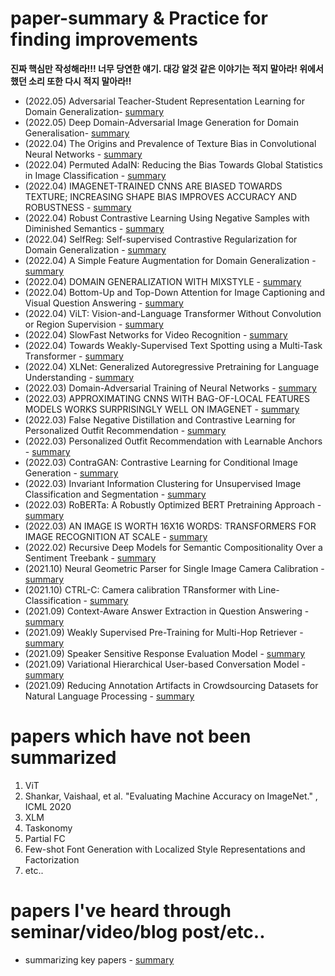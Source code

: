 # paper-summary & Practice for finding improvements
**진짜 핵심만 작성해라!!! 너무 당연한 얘기. 대강 알것 같은 이야기는 적지 말아라! 위에서 했던 소리 또한 다시 적지 말아라!!**

- (2022.05) Adversarial Teacher-Student Representation Learning for Domain Generalization- [summary](Adversarial%20Teacher-Student%20Representation%20Learning%20for%20Domain%20Generalization.md)
- (2022.05) Deep Domain-Adversarial Image Generation for Domain Generalisation- [summary](Deep%20Domain-Adversarial%20Image%20Generation%20for%20Domain%20Generalisation.md)
- (2022.04) The Origins and Prevalence of Texture Bias in Convolutional Neural Networks - [summary](The%20Origins%20and%20Prevalence%20of%20Texture%20Bias%20in%20Convolutional%20Neural%20Networks.md)
- (2022.04) Permuted AdaIN: Reducing the Bias Towards Global Statistics in Image Classification - [summary](Permuted%20AdaIN%20Reducing%20the%20Bias%20Towards%20Global%20Statistics%20in%20Image%20Classification.md)
- (2022.04) IMAGENET-TRAINED CNNS ARE BIASED TOWARDS TEXTURE; INCREASING SHAPE BIAS IMPROVES ACCURACY AND ROBUSTNESS - [summary](IMAGENET-TRAINED%20CNNS%20ARE%20BIASED%20TOWARDS%20TEXTURE%20INCREASING%20SHAPE%20BIAS%20IMPROVES%20ACCURACY%20AND%20ROBUSTNESS.md)
- (2022.04) Robust Contrastive Learning Using Negative Samples with Diminished Semantics - [summary](Robust%20Contrastive%20Learning%20Using%20Negative%20Samples%20with%20Diminished%20Semantics.md)
- (2022.04) SelfReg: Self-supervised Contrastive Regularization for Domain Generalization - [summary](SelfReg%20Self-supervised%20Contrastive%20Regularization%20for%20Domain%20Generalization.md)
- (2022.04) A Simple Feature Augmentation for Domain Generalization - [summary](A%20Simple%20Feature%20Augmentation%20for%20Domain%20Generalization.md)
- (2022.04) DOMAIN GENERALIZATION WITH MIXSTYLE - [summary](DOMAIN%20GENERALIZATION%20WITH%20MIXSTYLE.md)
- (2022.04) Bottom-Up and Top-Down Attention for Image Captioning and Visual Question Answering - [summary](Bottom-Up%20and%20Top-Down%20Attention%20for%20Image%20Captioning%20and%20Visual%20Question%20Answering.md)
- (2022.04) ViLT: Vision-and-Language Transformer Without Convolution or Region Supervision - [summary](ViLT%20Vision-and-Language%20Transformer%20Without%20Convolution%20or%20Region%20Supervision.md)
- (2022.04) SlowFast Networks for Video Recognition - [summary](SlowFast%20Networks%20for%20Video%20Recognition.md)
- (2022.04) Towards Weakly-Supervised Text Spotting using a Multi-Task Transformer - [summary](Towards%20Weakly-Supervised%20Text%20Spotting%20using%20a%20Multi-Task%20Transformer.md)
- (2022.04) XLNet: Generalized Autoregressive Pretraining for Language Understanding - [summary](XLNet%20Generalized%20Autoregressive%20Pretraining%20for%20Language%20Understanding.md)
- (2022.03) Domain-Adversarial Training of Neural Networks - [summary](Domain-Adversarial%20Training%20of%20Neural%20Networks.md)
- (2022.03) APPROXIMATING CNNS WITH BAG-OF-LOCAL FEATURES MODELS WORKS SURPRISINGLY WELL ON IMAGENET - [summary](APPROXIMATING%20CNNS%20WITH%20BAG-OF-LOCAL%02FEATURES%20MODELS%20WORKS%20SURPRISINGLY%20WELL%20ON%20IMAGENET.md)
- (2022.03) False Negative Distillation and Contrastive Learning for Personalized Outfit Recommendation - [summary](False%20Negative%20Distillation%20and%20Contrastive%20Learning%20for%20Personalized%20Outfit%20Recommendation.md)
- (2022.03) Personalized Outfit Recommendation with Learnable Anchors - [summary](Personalized%20Outfit%20Recommendation%20with%20Learnable%20Anchors.md)
- (2022.03) ContraGAN: Contrastive Learning for Conditional Image Generation - [summary](ContraGAN%20Contrastive%20Learning%20for%20Conditional%20Image%20Generation.md)
- (2022.03) Invariant Information Clustering for Unsupervised Image Classification and Segmentation - [summary](Invariant%20Information%20Clustering%20for%20Unsupervised%20Image%20Classification%20and%20Segmentation.md)
- (2022.03) RoBERTa: A Robustly Optimized BERT Pretraining Approach - [summary](RoBERTa%20A%20Robustly%20Optimized%20BERT%20Pretraining%20Approach.md)
- (2022.03) AN IMAGE IS WORTH 16X16 WORDS: TRANSFORMERS FOR IMAGE RECOGNITION AT SCALE - [summary](AN%20IMAGE%20IS%20WORTH%2016X16%20WORDS%20TRANSFORMERS%20FOR%20IMAGE%20RECOGNITION%20AT%20SCALE.md)
- (2022.02) Recursive Deep Models for Semantic Compositionality Over a Sentiment Treebank - [summary](Recursive%20Deep%20Models%20for%20Semantic%20Compositionality%20Over%20a%20Sentiment%20Treebank.md)
- (2021.10) Neural Geometric Parser for Single Image Camera Calibration - [summary](Neural%20Geometric%20Parser%20for%20Single%20Image%20Camera%20Calibration.md)
- (2021.10) CTRL-C: Camera calibration TRansformer with Line-Classification - [summary](https://github.com/handfriendship/paper-summary/blob/master/CTRL-C:%20Camera%20calibration%20TRansformer%20with%20Line-Classification.md)
- (2021.09) Context-Aware Answer Extraction in Question Answering - [summary](Context-Aware%20Answer%20Extraction%20in%20Question%20Answering.md)
- (2021.09) Weakly Supervised Pre-Training for Multi-Hop Retriever - [summary](Weakly%20Supervised%20Pre-Training%20for%20Multi-Hop%20Retriever.md)
- (2021.09) Speaker Sensitive Response Evaluation Model - [summary](Speaker%20Sensitive%20Response%20Evaluation%20Model.md)
- (2021.09) Variational Hierarchical User-based Conversation Model - [summary](Variational%20Hierarchical%20User-based%20Conversation%20Model.md)
- (2021.09) Reducing Annotation Artifacts in Crowdsourcing Datasets for Natural Language Processing - [summary](Reducing%20Annotation%20Artifacts%20in%20Crowdsourcing%20Datasets%20for%20Natural%20Language%20Processing.md)


# papers which have not been summarized
1. ViT
2. Shankar, Vaishaal, et al. "Evaluating Machine Accuracy on ImageNet." , ICML 2020
3. XLM
4. Taskonomy
5. Partial FC
6. Few-shot Font Generation with Localized Style Representations and Factorization
7. etc..


# papers I've heard through seminar/video/blog post/etc..
- summarizing key papers - [summary](summarizing%20key%20papers.md)




